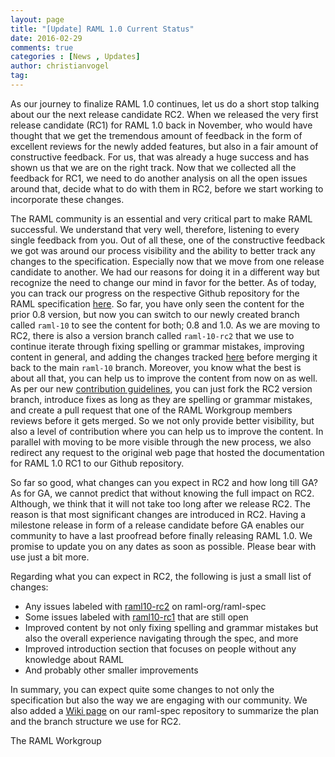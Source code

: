 ```yaml
---
layout: page
title: "[Update] RAML 1.0 Current Status"
date: 2016-02-29
comments: true
categories : [News , Updates]
author: christianvogel
tag:
---
```


As our journey to finalize RAML 1.0 continues, let us do a short stop talking about our the next release candidate RC2. When we released the very first release candidate (RC1) for RAML 1.0 back in November, who would have thought that we get the tremendous amount of feedback in the form of excellent reviews for the newly added features, but also in a fair amount of constructive feedback. For us, that was already a huge success and has shown us that we are on the right track. Now that we collected all the feedback for RC1, we need to do another analysis on all the open issues around that, decide what to do with them in RC2, before we start working to incorporate these changes.

The RAML community is an essential and very critical part to make RAML successful. We understand that very well, therefore, listening to every single feedback from you. Out of all these, one of the constructive feedback we got was around our process visibility and the ability to better track any changes to the specification. Especially now that we move from one release candidate to another. We had our reasons for doing it in a different way but recognize the need to change our mind in favor for the better. As of today, you can track our progress on the respective Github repository for the RAML specification [here][1]. So far, you have only seen the content for the prior 0.8 version, but now you can switch to our newly created branch called `raml-10` to see the content for both; 0.8 and 1.0. As we are moving to RC2, there is also a version branch called `raml-10-rc2` that we use to continue iterate through fixing spelling or grammar mistakes, improving content in general, and adding the changes tracked [here][2] before merging it back to the main `raml-10` branch. Moreover, you know what the best is about all that, you can help us to improve the content from now on as well. As per our new [contribution guidelines][3], you can just fork the RC2 version branch, introduce fixes as long as they are spelling or grammar mistakes, and create a pull request that one of the RAML Workgroup members reviews before it gets merged. So we not only provide better visibility, but also a level of contribution where you can help us to improve the content. In parallel with moving to be more visible through the new process, we also redirect any request to the original web page that hosted the documentation for RAML 1.0 RC1 to our Github repository.

 [1]: https://github.com/raml-org/raml-spec/
 [2]: https://github.com/raml-org/raml-spec/labels/raml10-rc2
 [3]: https://github.com/raml-org/raml-spec#how-can-i-contribute

So far so good, what changes can you expect in RC2 and how long till GA? As for GA, we cannot predict that without knowing the full impact on RC2. Although, we think that it will not take too long after we release RC2. The reason is that most significant changes are introduced in RC2. Having a milestone release in form of a release candidate before GA enables our community to have a last proofread before finally releasing RAML 1.0. We promise to update you on any dates as soon as possible. Please bear with use just a bit more.

Regarding what you can expect in RC2, the following is just a small list of changes:

*   Any issues labeled with [raml10-rc2][2] on raml-org/raml-spec
*   Some issues labeled with [raml10-rc1][4] that are still open
*   Improved content by not only fixing spelling and grammar mistakes but also the overall experience navigating through the spec, and more
*   Improved introduction section that focuses on people without any knowledge about RAML
*   And probably other smaller improvements

 [4]: https://github.com/raml-org/raml-spec/labels/raml10-rc1

In summary, you can expect quite some changes to not only the specification but also the way we are engaging with our community. We also added a [Wiki page][5] on our raml-spec repository to summarize the plan and the branch structure we use for RC2.

 [5]: https://github.com/raml-org/raml-spec/wiki/RAML-1.0-RC2---Plan

The RAML Workgroup